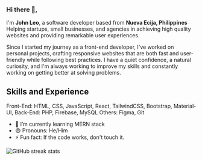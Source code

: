 ### Hi there 👋,  
I'm **John Leo**, a software developer based from **Nueva Ecija, Philippines**
Helping startups, small businesses, and agencies in achieving high quality websites and providing remarkable user experiences.

Since I started my journey as a front-end developer, I've worked on personal projects, crafting responsive websites that are both fast and user-friendly while following best practices. I have a quiet confidence, a natural curiosity, and I'm always working to improve my skills and constantly working on getting better at solving problems.

## Skills and Experience 
Front-End: HTML, CSS, JavaScript, React, TailwindCSS, Bootstrap, Material-UI, 
Back-End: PHP, Firebase, MySQL
Others: Figma, Git

- 🌱 I’m currently learning MERN stack 
- 😄 Pronouns: He/Him  
- ⚡ Fun fact: If the code works, don't touch it.  

![GitHub streak stats](https://streak-stats.demolab.com/?user=itsJhnL)  

